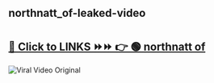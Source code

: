 
 ## northnatt_of-leaked-video 

# <h2><a href="https://clipsfans.com/northnatt_of&ref=git">🔗 Click to LINKS ⏩⏩ 👉 🟢 northnatt of </a></h2>

<a href="https://clipsfans.com/northnatt_of&ref=git" rel="nofollow" data-target="animated-image.originalLink"><img src="https://i.ibb.co.com/xMMVF88/686577567.gif" alt="Viral Video Original" style="max-width: 100%; display: inline-block;" data-target="animated-image.originalImage"></a>
